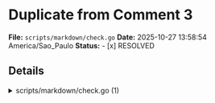 # Duplicate from Comment 3

**File:** `scripts/markdown/check.go`
**Date:** 2025-10-27 13:58:54 America/Sao_Paulo
**Status:** - [x] RESOLVED

## Details

<details>
<summary>scripts/markdown/check.go (1)</summary><blockquote>

`1868-1877`: **Use the named constant instead of literal value.**

Line 1874 uses the literal `5 * time.Second` instead of the `processTerminationGracePeriod` constant defined at the top of the file. For consistency and maintainability, use the constant.


Apply this diff:

```diff
 	select {
 	case <-cmdDone:
 		if !useUI {
 			fmt.Fprintf(os.Stderr, "Job %d terminated gracefully after timeout\n", index+1)
 		}
-	case <-time.After(5 * time.Second):
+	case <-time.After(processTerminationGracePeriod):
 		forceKillProcess(cmd, index, useUI)
 	}
```

</blockquote></details>
